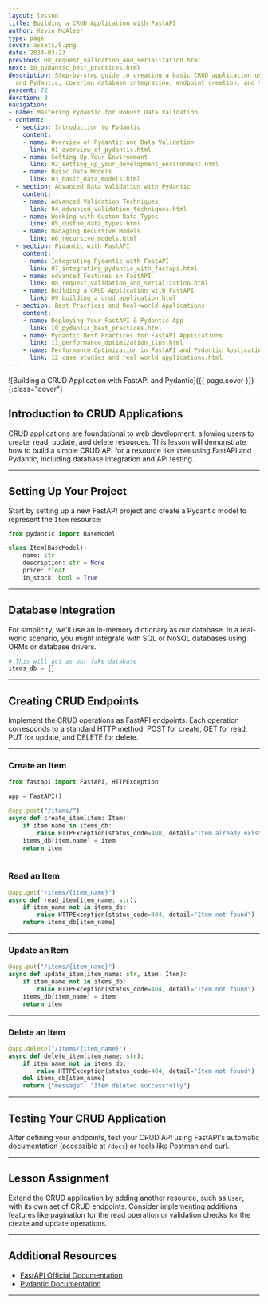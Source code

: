 ```yaml
---
layout: lesson
title: Building a CRUD Application with FastAPI
author: Kevin McAleer
type: page
cover: assets/9.png
date: 2024-03-23
previous: 08_request_validation_and_serialization.html
next: 10_pydantic_best_practices.html
description: Step-by-step guide to creating a basic CRUD application using FastAPI
  and Pydantic, covering database integration, endpoint creation, and testing.
percent: 72
duration: 3
navigation:
- name: Mastering Pydantic for Robust Data Validation
- content:
  - section: Introduction to Pydantic
    content:
    - name: Overview of Pydantic and Data Validation
      link: 01_overview_of_pydantic.html
    - name: Setting Up Your Environment
      link: 02_setting_up_your_development_environment.html
    - name: Basic Data Models
      link: 03_basic_data_models.html
  - section: Advanced Data Validation with Pydantic
    content:
    - name: Advanced Validation Techniques
      link: 04_advanced_validation_techniques.html
    - name: Working with Custom Data Types
      link: 05_custom_data_types.html
    - name: Managing Recursive Models
      link: 06_recursive_models.html
  - section: Pydantic with FastAPI
    content:
    - name: Integrating Pydantic with FastAPI
      link: 07_integrating_pydantic_with_fastapi.html
    - name: Advanced Features in FastAPI
      link: 08_request_validation_and_serialization.html
    - name: Building a CRUD Application with FastAPI
      link: 09_building_a_crud_application.html
  - section: Best Practices and Real-world Applications
    content:
    - name: Deploying Your FastAPI & Pydantic App
      link: 10_pydantic_best_practices.html
    - name: Pydantic Best Practices for FastAPI Applications
      link: 11_performance_optimization_tips.html
    - name: Performance Optimization in FastAPI and Pydantic Applications
      link: 12_case_studies_and_real_world_applications.html
---
```



![Building a CRUD Application with FastAPI and Pydantic]({{ page.cover }}){:class="cover"}

## Introduction to CRUD Applications

CRUD applications are foundational to web development, allowing users to create, read, update, and delete resources. This lesson will demonstrate how to build a simple CRUD API for a resource like `Item` using FastAPI and Pydantic, including database integration and API testing.

---

## Setting Up Your Project

Start by setting up a new FastAPI project and create a Pydantic model to represent the `Item` resource:

```python
from pydantic import BaseModel

class Item(BaseModel):
    name: str
    description: str = None
    price: float
    in_stock: bool = True
```

---

## Database Integration

For simplicity, we'll use an in-memory dictionary as our database. In a real-world scenario, you might integrate with SQL or NoSQL databases using ORMs or database drivers.

```python
# This will act as our fake database
items_db = {}
```

---

## Creating CRUD Endpoints

Implement the CRUD operations as FastAPI endpoints. Each operation corresponds to a standard HTTP method: POST for create, GET for read, PUT for update, and DELETE for delete.

---

### Create an Item

```python
from fastapi import FastAPI, HTTPException

app = FastAPI()

@app.post("/items/")
async def create_item(item: Item):
    if item.name in items_db:
        raise HTTPException(status_code=400, detail="Item already exists")
    items_db[item.name] = item
    return item
```

---

### Read an Item

```python
@app.get("/items/{item_name}")
async def read_item(item_name: str):
    if item_name not in items_db:
        raise HTTPException(status_code=404, detail="Item not found")
    return items_db[item_name]
```

---

### Update an Item

```python
@app.put("/items/{item_name}")
async def update_item(item_name: str, item: Item):
    if item_name not in items_db:
        raise HTTPException(status_code=404, detail="Item not found")
    items_db[item_name] = item
    return item
```

---

### Delete an Item

```python
@app.delete("/items/{item_name}")
async def delete_item(item_name: str):
    if item_name not in items_db:
        raise HTTPException(status_code=404, detail="Item not found")
    del items_db[item_name]
    return {"message": "Item deleted successfully"}
```

---

## Testing Your CRUD Application

After defining your endpoints, test your CRUD API using FastAPI's automatic documentation (accessible at `/docs`) or tools like Postman and curl.

---

## Lesson Assignment

Extend the CRUD application by adding another resource, such as `User`, with its own set of CRUD endpoints. Consider implementing additional features like pagination for the read operation or validation checks for the create and update operations.

---

## Additional Resources

- [FastAPI Official Documentation](https://fastapi.tiangolo.com/tutorial/)
- [Pydantic Documentation](https://pydantic-docs.helpmanual.io/)

---
